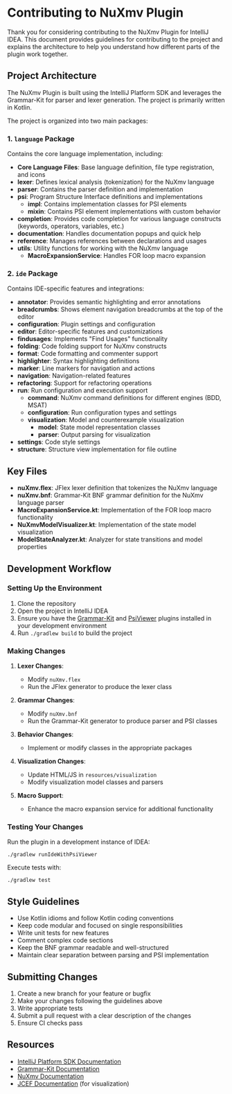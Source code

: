 # Contributing to NuXmv Plugin

Thank you for considering contributing to the NuXmv Plugin for IntelliJ IDEA. This document provides guidelines for
contributing to the project and explains the architecture to help you understand how different parts of the plugin work
together.

## Project Architecture

The NuXmv Plugin is built using the IntelliJ Platform SDK and leverages the Grammar-Kit for parser and lexer generation.
The project is primarily written in Kotlin.

The project is organized into two main packages:

### 1. `language` Package

Contains the core language implementation, including:

- **Core Language Files**: Base language definition, file type registration, and icons
- **lexer**: Defines lexical analysis (tokenization) for the NuXmv language
- **parser**: Contains the parser definition and implementation
- **psi**: Program Structure Interface definitions and implementations
    - **impl**: Contains implementation classes for PSI elements
    - **mixin**: Contains PSI element implementations with custom behavior
- **completion**: Provides code completion for various language constructs (keywords, operators, variables, etc.)
- **documentation**: Handles documentation popups and quick help
- **reference**: Manages references between declarations and usages
- **utils**: Utility functions for working with the NuXmv language
    - **MacroExpansionService**: Handles FOR loop macro expansion

### 2. `ide` Package

Contains IDE-specific features and integrations:

- **annotator**: Provides semantic highlighting and error annotations
- **breadcrumbs**: Shows element navigation breadcrumbs at the top of the editor
- **configuration**: Plugin settings and configuration
- **editor**: Editor-specific features and customizations
- **findusages**: Implements "Find Usages" functionality
- **folding**: Code folding support for NuXmv constructs
- **format**: Code formatting and commenter support
- **highlighter**: Syntax highlighting definitions
- **marker**: Line markers for navigation and actions
- **navigation**: Navigation-related features
- **refactoring**: Support for refactoring operations
- **run**: Run configuration and execution support
    - **command**: NuXmv command definitions for different engines (BDD, MSAT)
    - **configuration**: Run configuration types and settings
    - **visualization**: Model and counterexample visualization
        - **model**: State model representation classes
        - **parser**: Output parsing for visualization
- **settings**: Code style settings
- **structure**: Structure view implementation for file outline

## Key Files

- **nuXmv.flex**: JFlex lexer definition that tokenizes the NuXmv language
- **nuXmv.bnf**: Grammar-Kit BNF grammar definition for the NuXmv language parser
- **MacroExpansionService.kt**: Implementation of the FOR loop macro functionality
- **NuXmvModelVisualizer.kt**: Implementation of the state model visualization
- **ModelStateAnalyzer.kt**: Analyzer for state transitions and model properties

## Development Workflow

### Setting Up the Environment

1. Clone the repository
2. Open the project in IntelliJ IDEA
3. Ensure you have the [Grammar-Kit](https://plugins.jetbrains.com/plugin/6606-grammar-kit)
   and [PsiViewer](https://plugins.jetbrains.com/plugin/227-psiviewer) plugins installed in your development environment
4. Run `./gradlew build` to build the project

### Making Changes

1. **Lexer Changes**:
    - Modify `nuXmv.flex`
    - Run the JFlex generator to produce the lexer class

2. **Grammar Changes**:
    - Modify `nuXmv.bnf`
    - Run the Grammar-Kit generator to produce parser and PSI classes

3. **Behavior Changes**:
    - Implement or modify classes in the appropriate packages

4. **Visualization Changes**:
    - Update HTML/JS in `resources/visualization`
    - Modify visualization model classes and parsers

5. **Macro Support**:
    - Enhance the macro expansion service for additional functionality

### Testing Your Changes

Run the plugin in a development instance of IDEA:

```
./gradlew runIdeWithPsiViewer
```

Execute tests with:

```
./gradlew test
```

## Style Guidelines

- Use Kotlin idioms and follow Kotlin coding conventions
- Keep code modular and focused on single responsibilities
- Write unit tests for new features
- Comment complex code sections
- Keep the BNF grammar readable and well-structured
- Maintain clear separation between parsing and PSI implementation

## Submitting Changes

1. Create a new branch for your feature or bugfix
2. Make your changes following the guidelines above
3. Write appropriate tests
4. Submit a pull request with a clear description of the changes
5. Ensure CI checks pass

## Resources

- [IntelliJ Platform SDK Documentation](https://plugins.jetbrains.com/docs/intellij/welcome.html)
- [Grammar-Kit Documentation](https://github.com/JetBrains/Grammar-Kit)
- [NuXmv Documentation](https://nuxmv.fbk.eu/documentation.html)
- [JCEF Documentation](https://plugins.jetbrains.com/docs/intellij/jcef.html) (for visualization)
